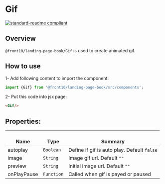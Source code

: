 # Gif

[![standard-readme compliant](https://img.shields.io/badge/standard--readme-OK-green.svg?style=flat-square)](https://github.com/RichardLitt/standard-readme)

## Overview
`@front10/landing-page-book/Gif` is used to create animated gif.

## How to use
1- Add following content to import the component:
```js
import {Gif} from '@front10/landing-page-book/src/components';
```

2- Put this code into jsx page:
```html
<Gif/>
```

## Properties:

| </br>Name   | </br>Type | </br>Summary                                                                                 | 
| ------------| - | ------------------------------------------------------------------------------------------------------ |
| autoplay      | `Boolean` | Define if gif is auto play. Default `false` |
| image      | `String` | Image gif url. Default `""` |
| preview      | `String` | Initial image url. Default `""` |
| onPlayPause      | `Function` | Called when gif is payed or paused|